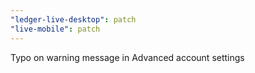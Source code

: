 ```yaml
---
"ledger-live-desktop": patch
"live-mobile": patch
---
```


Typo on warning message in Advanced account settings
